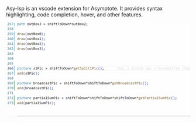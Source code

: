 Asy-lsp is an vscode extension for Asymptote. It provides syntax highlighting, code completion, hover, and other features.

![](./screenshot.gif)
